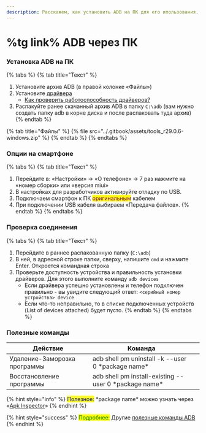 ```yaml
---
description: Расскажем, как установить ADB на ПК для его ипользования.
---
```


# %tg link% ADB через ПК

### Установка ADB на ПК

{% tabs %}
{% tab title="Текст" %}
1. Установите архив ADB (в правой колонке «Файлы»)
2. Установите [драйвера](../repo/draivera-dlya-pk.md)
   * [Как проверить работоспособность драйверов?](drivers-on-pc.md)
3. Распакуйте ранее скачанный архив ADB в папку `C:\adb`  (вам нужно создать папку adb в корне диска и после распаковать туда архив)
{% endtab %}

{% tab title="Файлы" %}
{% file src="../.gitbook/assets/tools_r29.0.6-windows.zip" %}
{% endtab %}
{% endtabs %}



### Опции на смартфоне

{% tabs %}
{% tab title="Текст" %}
1. Перейдите в: «Настройки» -> «О телефоне» -> 7 раз нажмите на «номер сборки» или «версия miui»
2. В настройках для разработчиков активируйте отладку по USB.
3. Подключаем смартфон к ПК <mark style="color:purple;">оригинальным</mark> кабелем
4. При подключении USB кабеля выбираем «Передача файлов».
{% endtab %}
{% endtabs %}



### Проверка соединения

{% tabs %}
{% tab title="Текст" %}
1. Перейдите в раннее распакованную папку (`C:\adb`)
2. В ней, в адресной строке папки, сверху, напишите `cmd` и нажмите Enter. Откроется командная строка
3. Проверьте доступность устройства и правильность установки драйверов. Для этого выполните команду `adb devices`
   * Если драйвера успешно установлены и телефон подключен правильно - вы увидите следующий ответ: `<серийный номер устройства> device`
   * Если что-то неправильно, то в списке подключенных устройств (List of devices attached) будет пусто.
{% endtab %}
{% endtabs %}



### Полезные команды

| Действие                     | Команда                                                 |   |
| ---------------------------- | ------------------------------------------------------- | - |
| Удаление-Заморозка программы | adb shell pm uninstall -k --user 0 \*package name\*     |   |
| Восстановление программы     | adb shell pm install-existing --user 0 \*package name\* |   |

{% hint style="info" %}
<mark style="color:blue;">Полезное:</mark> \*package name\* можно узнать через «[Apk Inspector](https://play.google.com/store/apps/details?id=bg.projectoria.appinspector)»
{% endhint %}

{% hint style="success" %}
<mark style="color:green;">Подробнее:</mark> Другие [полезные команды ADB](https://4pda.to/forum/index.php?showtopic=383300\&view=findpost\&p=15982669\&anchor=Spoil-15982669-4)
{% endhint %}
